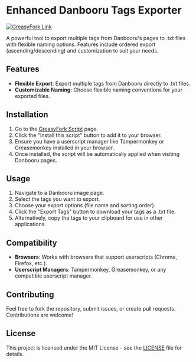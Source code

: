 # Enhanced Danbooru Tags Exporter

[![GreasyFork Link](https://img.shields.io/badge/GreasyFork-Script-blue)](https://greasyfork.org/en/scripts/518979-enhanced-danbooru-tag-exporter)

A powerful tool to export multiple tags from Danbooru's pages to .txt files with flexible naming options. Features include ordered export (ascending/descending) and customization to suit your needs.

## Features

- **Flexible Export**: Export multiple tags from Danbooru directly to .txt files.
- **Customizable Naming**: Choose flexible naming conventions for your exported files.

## Installation

1. Go to the [GreasyFork Script](https://greasyfork.org/en/scripts/518979-enhanced-danbooru-tag-exporter) page.
2. Click the "Install this script" button to add it to your browser.
3. Ensure you have a userscript manager like Tampermonkey or Greasemonkey installed in your browser.
4. Once installed, the script will be automatically applied when visiting Danbooru pages.

## Usage

1. Navigate to a Danbooru image page.
2. Select the tags you want to export.
3. Choose your export options (file name and sorting order).
4. Click the "Export Tags" button to download your tags as a .txt file.
5. Alternatively, copy the tags to your clipboard for use in other applications.

## Compatibility

- **Browsers**: Works with browsers that support userscripts (Chrome, Firefox, etc.).
- **Userscript Managers**: Tampermonkey, Greasemonkey, or any compatible userscript manager.

## Contributing

Feel free to fork the repository, submit issues, or create pull requests. Contributions are welcome!

## License

This project is licensed under the MIT License - see the [LICENSE](LICENSE) file for details.
